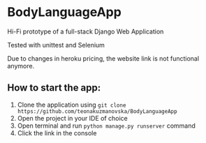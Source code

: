 # BodyLanguageApp
Hi-Fi prototype of a full-stack Django Web Application

Tested with unittest and Selenium

Due to changes in heroku pricing, the website link is not functional anymore.

## How to start the app:

1. Clone the application using `git clone https://github.com/teonakuzmanovska/BodyLanguageApp`
2. Open the project in your IDE of choice
3. Open terminal and run `python manage.py runserver` command
4. Click the link in the console

